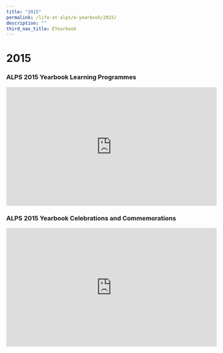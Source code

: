 ```yaml
---
title: "2015"
permalink: /life-at-alps/e-yearbook/2015/
description: ""
third_nav_title: EYearbook
---
```

# **2015**

### ALPS 2015 Yearbook Learning Programmes

<iframe width="560" height="315" src="https://www.youtube.com/embed/uPr27nu9AGY" title="YouTube video player" frameborder="0" allow="accelerometer; autoplay; clipboard-write; encrypted-media; gyroscope; picture-in-picture" allowfullscreen=""></iframe>

### ALPS 2015 Yearbook Celebrations and Commemorations

<iframe width="560" height="315" src="https://www.youtube.com/embed/Tv-vAu8XWVk" title="YouTube video player" frameborder="0" allow="accelerometer; autoplay; clipboard-write; encrypted-media; gyroscope; picture-in-picture" allowfullscreen=""></iframe>
